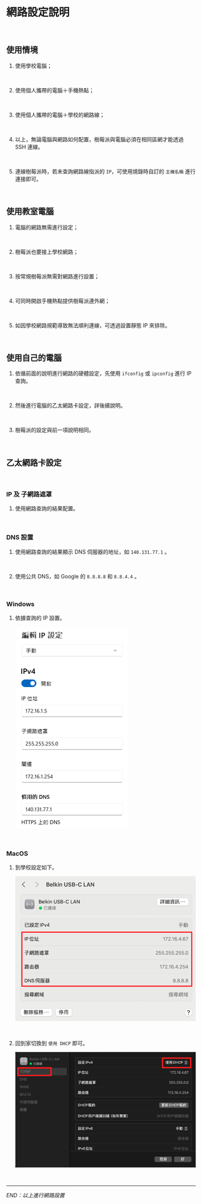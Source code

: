 # 網路設定說明

<br>

## 使用情境

1. 使用學校電腦；

<br>

2. 使用個人攜帶的電腦＋手機熱點；

<br>

3. 使用個人攜帶的電腦＋學校的網路線；

<br>

4. 以上，無論電腦與網路如何配置，樹莓派與電腦必須在相同區網才能透過 SSH 連線。

<br>

5. 連線樹莓派時，若未查詢網路線指派的 `IP`，可使用燒錄時自訂的 `主機名稱` 進行連接即可。

<br>

## 使用教室電腦

1. 電腦的網路無需進行設定；

<br>

2. 樹莓派也要接上學校網路；

<br>

3. 按常規樹莓派無需對網路進行設置；

<br>

4. 可同時開啟手機熱點提供樹莓派連外網；

<br>

5. 如因學校網路規範導致無法順利連線，可透過設置靜態 IP 來排除。

<br>

## 使用自己的電腦

1. 依循前面的說明進行網路的硬體設定，先使用 `ifconfig` 或 `ipconfig` 進行 IP 查詢。

<br>

2. 然後進行電腦的乙太網路卡設定，詳後續說明。

<br>

3. 樹莓派的設定與前一項說明相同。

<br>

## 乙太網路卡設定

<br>

### IP 及 子網路遮罩

1. 使用網路查詢的結果配置。

<br>

### DNS 設置

1. 使用網路查詢的結果顯示 DNS 伺服器的地址，如 `140.131.77.1` 。

<br>

2. 使用公共 DNS，如 Google 的 `8.8.8.8` 和 `8.8.4.4` 。

<br>

### Windows

1. 依據查詢的 IP 設置。

    ![DNS](images/img_20.png)

<br>

### MacOS

1. 到學校設定如下。

    ![](images/img_01.png)

<br>

2. 回到家切換到 `使用 DHCP` 即可。

    ![](images/img_18.png)

<br>

___

_END：以上進行網路設置_
